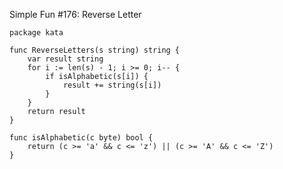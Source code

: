 Simple Fun #176: Reverse Letter

    package kata
    
    func ReverseLetters(s string) string {
        var result string
        for i := len(s) - 1; i >= 0; i-- {
            if isAlphabetic(s[i]) {
                result += string(s[i])
            }
        }
        return result
    }
    
    func isAlphabetic(c byte) bool {
        return (c >= 'a' && c <= 'z') || (c >= 'A' && c <= 'Z')
    }
